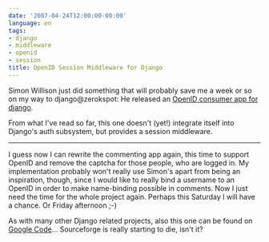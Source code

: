 ```yaml
---
date: '2007-04-24T12:00:00-00:00'
language: en
tags:
- django
- middleware
- openid
- session
title: OpenID Session Middleware for Django
---
```



Simon Willison just did something that will probably save me a week or so on my way to django@zerokspot: He released an [OpenID consumer app for django](http://simonwillison.net/2007/Apr/24/openidconsumer/).

From what I've read so far, this one doesn't (yet!) integrate itself into Django's auth subsystem, but provides a session middleware.


-------------------------------


I guess now I can rewrite the commenting app again, this time to support OpenID and remove the captcha for those people, who are logged in. My implementation probably won't really use Simon's apart from being an inspiration, though, since I would like to really bind a username to an OpenID in order to make name-binding possible in comments. Now I just need the time for the whole project again. Perhaps this Saturday I will have a chance. Or Friday afternoon ;-)

As with many other Django related projects, also this one can be found on [Google Code](http://code.google.com/p/django-openid/)... Sourceforge is really starting to die, isn't it?
